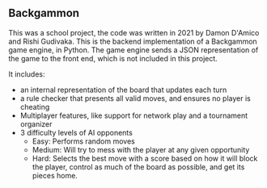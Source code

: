 ## Backgammon
This was a school project, the code was written in 2021 by Damon D'Amico and Rishi Gudivaka.
This is the backend implementation of a Backgammon game engine, in Python.
The game engine sends a JSON representation of the game to the front end, which is not included in this project.

It includes:
* an internal representation of the board that updates each turn
* a rule checker that presents all valid moves, and ensures no player is cheating
* Multiplayer features, like support for network play and a tournament organizer
* 3 difficulty levels of AI opponents
  * Easy: Performs random moves
  * Medium: Will try to mess with the player at any given opportunity
  * Hard: Selects the best move with a score based on how it will block the player, control as much of the board as possible, and get its pieces home.
